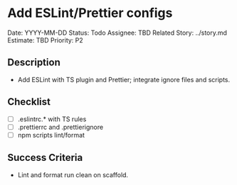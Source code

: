 # Add ESLint/Prettier configs

Date: YYYY-MM-DD
Status: Todo
Assignee: TBD
Related Story: ../story.md
Estimate: TBD
Priority: P2

## Description

- Add ESLint with TS plugin and Prettier; integrate ignore files and scripts.

## Checklist

- [ ] .eslintrc.\* with TS rules
- [ ] .prettierrc and .prettierignore
- [ ] npm scripts lint/format

## Success Criteria

- Lint and format run clean on scaffold.
